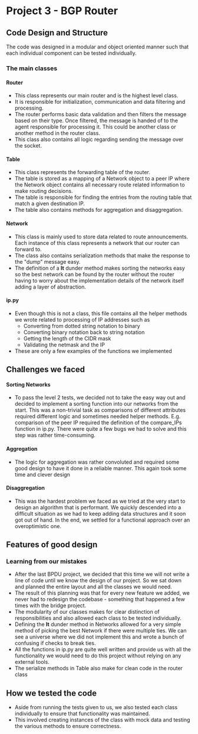 # Project 3 - BGP Router

## Code Design and Structure

The code was designed in a modular and object oriented manner such that each individual component can be tested
individually.

### The main classes

#### Router

- This class represents our main router and is the highest level class.
- It is responsible for initialization, communication and data filtering and processing.
- The router performs basic data validation and then filters the message based on their type. Once filtered, the 
message is handed of to the agent responsible for processing it. This could be another class or another method in the 
router class.
- This class also contains all logic regarding sending the message over the socket.

#### Table

- This class represents the forwarding table of the router.
- The table is stored as a mapping of a Network object to a peer IP where the Network
object contains all necessary route related information to make routing decisions.
- The table is responsible for finding the entries from the routing table that match a given destination IP.
- The table also contains methods for aggregation and disaggregation.

#### Network

- This class is mainly used to store data related to route announcements. Each instance of this class represents a
network that our router can forward to.
- The class also contains serialization methods that make the response to the "dump" message easy.
- The definition of a __lt__ dunder method makes sorting the networks easy so the best network can be found by the router
without the router having to worry about the implementation details of the network itself adding a layer of abstraction.

#### ip.py

- Even though this is not a class, this file contains all the helper methods we wrote related to processing of IP
addresses such as
  - Converting from dotted string notation to binary
  - Converting binary notation back to string notation
  - Getting the length of the CIDR mask
  - Validating the netmask and the IP
- These are only a few examples of the functions we implemented


## Challenges we faced

#### Sorting Networks
- To pass the level 2 tests, we decided not to take the easy way out and decided to implement a sorting function into our networks
from the start. This was a non-trivial task as comparisons of different attributes required different logic and sometimes needed
helper methods. E.g. comparison of the peer IP required the definition of the compare_IPs function in ip.py. There were quite 
a few bugs we had to solve and this step was rather time-consuming.
#### Aggregation
- The logic for aggregation was rather convoluted and required some good design to have it done in a reliable manner. This again
took some time and clever design
#### Disaggregation
- This was the hardest problem we faced as we tried at the very start to design an algorithm that is performant. We quickly descended
into a difficult situation as we had to keep adding data structures and it soon got out of hand. In the end, we settled for a
functional approach over an overoptimistic one.

## Features of good design
### Learning from our mistakes

- After the last BPDU project, we decided that this time we will not write a line of code until we know the design of our 
project. So we sat down and planned the entire layout and all the classes we would need.
- The result of this planning was that for every new feature we added, we never had to redesign the codebase - something that happened
a few times with the bridge project.
- The modularity of our classes makes for clear distinction of responsibilities and also allowed each class to be tested 
individually.
- Defining the __lt__ dunder method in Networks allowed for a very simple method of picking the best Network if there were multiple
ties. We can see a universe where we did not implement this and wrote a bunch of confusing if checks to break ties.
- All the functions in ip.py are quite well written and provide us with all the functionality we would need to do this project without
relying on any external tools.
- The serialize methods in Table also make for clean code in the router class

## How we tested the code

- Aside from running the tests given to us, we also tested each class individually to ensure that functionality was maintained.
- This involved creating instances of the class with mock data and testing the various methods to ensure correctness.
